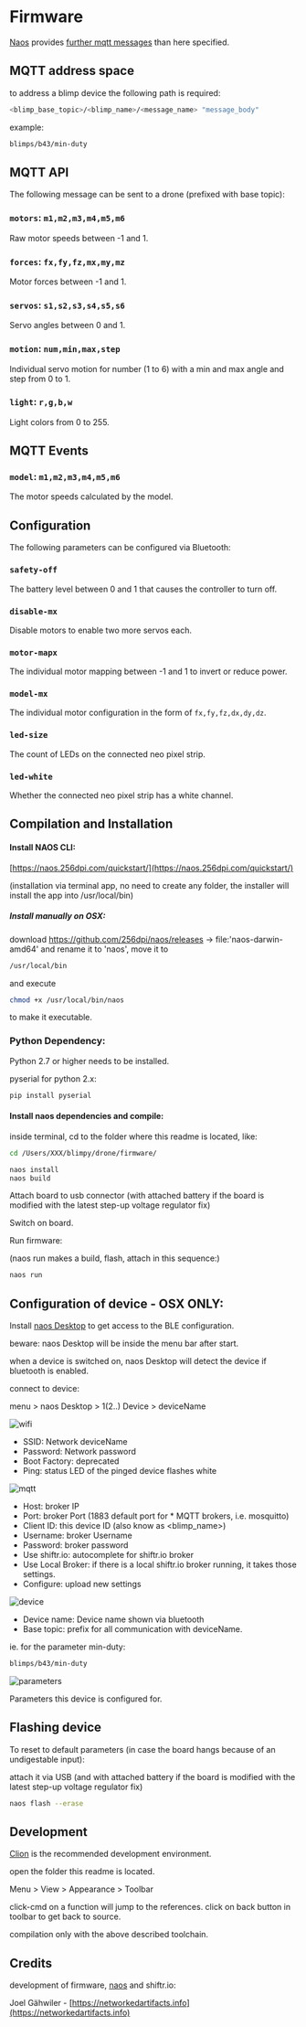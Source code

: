# Firmware

[Naos](https://naos.256dpi.com) provides [further mqtt messages](https://naos.256dpi.com/documentation/device_management/) than here specified.

## MQTT address space

to address a blimp device the following path is required:

```bash
<blimp_base_topic>/<blimp_name>/<message_name> "message_body"
```

example:

```bash
blimps/b43/min-duty
```


## MQTT API

The following message can be sent to a drone (prefixed with base topic):

### `motors`: `m1,m2,m3,m4,m5,m6`

Raw motor speeds between -1 and 1.

### `forces`: `fx,fy,fz,mx,my,mz`

Motor forces between -1 and 1.

### `servos`: `s1,s2,s3,s4,s5,s6`

Servo angles between 0 and 1.

### `motion`: `num,min,max,step`

Individual servo motion for number (1 to 6) with a min and max angle and step from 0 to 1.

### `light`: `r,g,b,w`

Light colors from 0 to 255.

## MQTT Events

### `model`: `m1,m2,m3,m4,m5,m6`

The motor speeds calculated by the model.

## Configuration

The following parameters can be configured via Bluetooth:

### `safety-off`

The battery level between 0 and 1 that causes the controller to turn off.

### `disable-mx`

Disable motors to enable two more servos each.

### `motor-mapx`

The individual motor mapping between -1 and 1 to invert or reduce power.

### `model-mx`

The individual motor configuration in the form of `fx,fy,fz,dx,dy,dz`.

### `led-size`

The count of LEDs on the connected neo pixel strip.

### `led-white`

Whether the connected neo pixel strip has a white channel.

## Compilation and Installation

#### Install NAOS CLI:

[https://naos.256dpi.com/quickstart/](https://naos.256dpi.com/quickstart/)

(installation via terminal app, no need to create any folder, the installer will install the app into /usr/local/bin)

##### Install manually on OSX:

download https://github.com/256dpi/naos/releases -> file:'naos-darwin-amd64' and rename it to 'naos', move it to

```bash
/usr/local/bin
```
and execute

```bash
chmod +x /usr/local/bin/naos
```
to make it executable.

### Python Dependency:

Python 2.7 or higher needs to be installed.

pyserial for python 2.x:
```bash
pip install pyserial
```

#### Install naos dependencies and compile:

inside terminal, cd to the folder where this readme is located, like:

```bash
cd /Users/XXX/blimpy/drone/firmware/
```

```bash
naos install
naos build
```

Attach board to usb connector (with attached battery if the board is modified with the latest step-up voltage regulator fix)

Switch on board.

Run firmware:

(naos run makes a build, flash, attach in this sequence:)

```bash
naos run
```

## Configuration of device - OSX ONLY:

Install [naos Desktop](https://github.com/256dpi/naos/releases/tag/desktop%2Fv1.0) to get access to the BLE configuration.

beware: naos Desktop will be inside the menu bar after start.

when a device is switched on, naos Desktop will detect the device if bluetooth is enabled.

connect to device:

menu > naos Desktop > 1(2..) Device > deviceName

![wifi](../../../assets/pix/firmware/BT_deviceConfig_Wifi.jpg)

* SSID: Network deviceName
* Password: Network password
* Boot Factory: deprecated
* Ping: status LED of the pinged device flashes white

![mqtt](../../../assets/pix/firmware/BT_deviceConfig_MQTT.jpg)

* Host: broker IP
* Port: broker Port (1883 default port for * MQTT brokers, i.e. mosquitto)
* Client ID: this device ID (also know as <blimp_name>)
* Username: broker Username
* Password: broker password
* Use shiftr.io: autocomplete for shiftr.io broker
* Use Local Broker: if there is a local shiftr.io broker running, it takes those settings.
* Configure: upload new settings

![device](../../../assets/pix/firmware/BT_deviceConfig_Device.jpg)

* Device name: Device name shown via bluetooth
* Base topic: prefix for all communication with deviceName.

ie. for the parameter min-duty:

```bash
blimps/b43/min-duty
```

![parameters](../../../assets/pix/firmware/BT_deviceConfig_Parameters.jpg)

Parameters this device is configured for.

## Flashing device

To reset to default parameters (in case the board hangs because of an undigestable input):

attach it via USB (and with attached battery if the board is modified with the latest step-up voltage regulator fix)

```bash
naos flash --erase
```


## Development

[Clion](https://www.jetbrains.com/clion/) is the recommended development environment.

open the folder this readme is located.

Menu > View > Appearance > Toolbar

click-cmd on a function will jump to the references. click on back button in toolbar to get back to source.

compilation only with the above described toolchain.

## Credits

development of firmware, [naos](https://naos.256dpi.com/) and shiftr.io:

Joel Gähwiler - [https://networkedartifacts.info](https://networkedartifacts.info)
